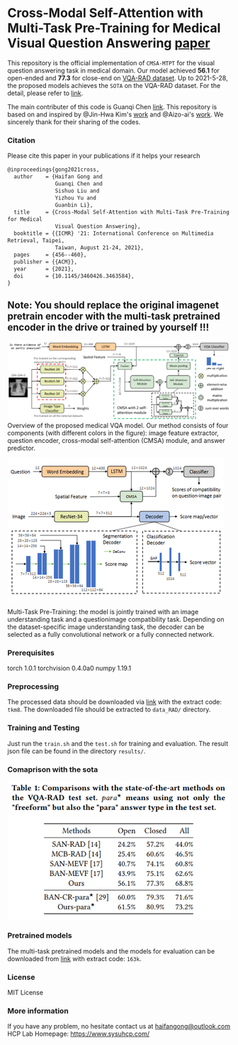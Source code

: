 # Cross-Modal Self-Attention with Multi-Task Pre-Training for Medical Visual Question Answering [paper](https://www.researchgate.net/publication/351229736_Cross-Modal_Self-Attention_with_Multi-Task_Pre-Training_for_Medical_Visual_Question_Answering#fullTextFileContent)

This repository is the official implementation of `CMSA-MTPT` for the visual question answering task in medical domain. Our model achieved **56.1** for open-ended and **77.3** for close-end on [VQA-RAD dataset](https://www.nature.com/articles/sdata2018251#data-citations). Up to 2021-5-28, the proposed models achieves the `SOTA` on the VQA-RAD dataset. For the detail, please refer to [link](https://www.researchgate.net/publication/351229736_Cross-Modal_Self-Attention_with_Multi-Task_Pre-Training_for_Medical_Visual_Question_Answering#fullTextFileContent).

The main contributer of this code is Guanqi Chen [link](https://github.com/chenguanqi). This repository is based on and inspired by @Jin-Hwa Kim's [work](https://github.com/jnhwkim/ban-vqa) and @Aizo-ai's [work](https://github.com/aioz-ai/MICCAI19-MedVQA). We sincerely thank for their sharing of the codes.


### Citation

Please cite this paper in your publications if it helps your research

```
@inproceedings{gong2021cross,
  author    = {Haifan Gong and
               Guanqi Chen and
               Sishuo Liu and
               Yizhou Yu and
               Guanbin Li},
  title     = {Cross-Modal Self-Attention with Multi-Task Pre-Training for Medical
               Visual Question Answering},
  booktitle = {{ICMR} '21: International Conference on Multimedia Retrieval, Taipei,
               Taiwan, August 21-24, 2021},
  pages     = {456--460},
  publisher = {{ACM}},
  year      = {2021},
  doi       = {10.1145/3460426.3463584},
}
```
## Note: You should replace the original imagenet pretrain encoder with the multi-task pretrained encoder in the drive or trained by yourself !!!

![Overview of cmsa-mtpt framework](overview.png)
Overview of the proposed medical VQA model. Our method consists of four components (with different colors in the figure): image feature extractor, question encoder, cross-modal self-attention (CMSA) module, and answer predictor.

![A novel multi-task pre-training framework](mtpt.png)

Multi-Task Pre-Training: the model is jointly trained with an image understanding task and a questionimage compatibility task. Depending on the dataset-specific image understanding task, the decoder can be selected as a fully convolutional network or a fully connected network.

### Prerequisites
torch                       1.0.1
torchvision                 0.4.0a0
numpy                       1.19.1

### Preprocessing

The processed data should be downloaded via [link](https://pan.baidu.com/s/1MR81OMZLLIFHLyUcgiSbpA) with the extract code: `tkm8`. The downloaded file should be extracted to `data_RAD/` directory.

### Training and Testing
Just run the `train.sh` and the `test.sh` for training and evaluation.
The result json file can be found in the directory `results/`.

### Comaprison with the sota
![A novel multi-task pre-training framework](comparison_sota.png)

### Pretrained models
The multi-task pretrained models and the models for evaluation can be downloaded from [link](https://pan.baidu.com/s/1VQCAVADmrzEeRnW8GzsMfA) with extract code: `163k`. 

### License
MIT License

### More information
If you have any problem, no hesitate contact us at haifangong@outlook.com
HCP Lab Homepage: https://www.sysuhcp.com/
